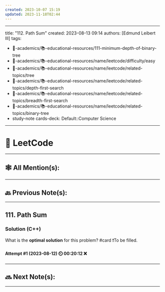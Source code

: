 ```yaml
---
created: 2023-10-07 15:19
updated: 2023-11-18T02:44
---
```


---
title: "112. Path Sum"
created: 2023-08-13 09:14 
authors: [Edmund Leibert III]
tags: 
- 🔴-academics/📚-educational-resources/111-minimum-depth-of-binary-tree
- 🔴-academics/📚-educational-resources/name/leetcode/difficulty/easy
- 🔴-academics/📚-educational-resources/name/leetcode/related-topics/tree
- 🔴-academics/📚-educational-resources/name/leetcode/related-topics/depth-first-search
- 🔴-academics/📚-educational-resources/name/leetcode/related-topics/breadth-first-search
- 🔴-academics/📚-educational-resources/name/leetcode/related-topics/binary-tree
- study-note
cards-deck: Default::Computer Science
---


# 📕 LeetCode

---

## 🕸️ All Mention(s): 

---

## 🔙 Previous Note(s):

---

## 111. Path Sum

### Solution (C++)

What is the **optimal solution** for this problem?
#card 
❗To be filled.


#### Attempt #1 (2023-08-12) ⏲️ 00:20:12 ❌



---

## 🔜 Next Note(s):

---



